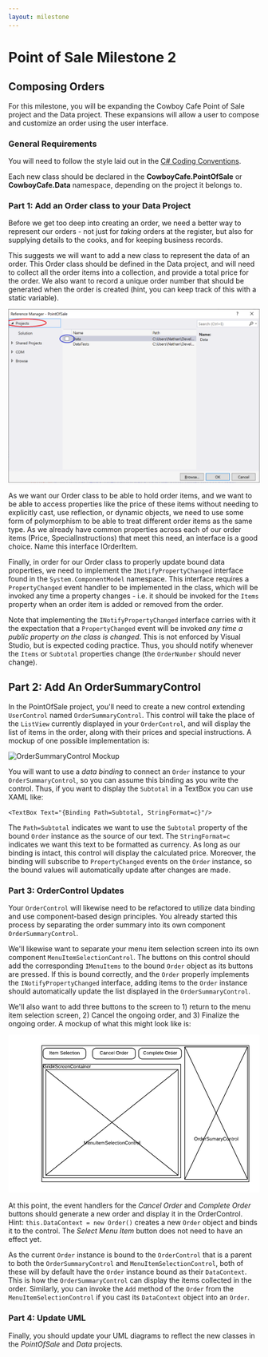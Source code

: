 ```yaml
---
layout: milestone
---
```


# Point of Sale Milestone 2

## Composing Orders

For this milestone, you will be expanding the Cowboy Cafe Point of Sale project and the Data project.  These expansions will allow a user to compose and customize an order using the user interface.

### General Requirements

You will need to follow the style laid out in the [C# Coding Conventions](https://docs.microsoft.com/en-us/dotnet/csharp/programming-guide/inside-a-program/coding-conventions).

Each new class should be declared in the **CowboyCafe.PointOfSale** or **CowboyCafe.Data** namespace, depending on the project it belongs to.

### Part 1: Add an Order class to your Data Project

Before we get too deep into creating an order, we need a better way to represent our orders - not just for _taking_ orders at the register, but also for supplying details to the cooks, and for keeping business records.  

This suggests we will want to add a new class to represent the data of an order.  This Order class should be defined in the Data project, and will need to collect all the order items into a collection, and provide a total price for the order.  We also want to record a unique order number that should be generated when the order is created (hint, you can keep track of this with a static variable).

![UML for Order Class](assets/pos-ms-1.1.png)

As we want our Order class to be able to hold order items, and we want to be able to access properties like the price of these items without needing to explicitly cast, use reflection, or dynamic objects, we need to use some form of polymorphism to be able to treat different order items as the same type.  As we already have common properties across each of our order items (Price, SpecialInstructions) that meet this need, an interface is a good choice.  Name this interface IOrderItem.

Finally, in order for our Order class to properly update bound data properties, we need to implement the `INotifyPropertyChanged` interface found in the `System.ComponentModel` namespace.  This interface requires a `PropertyChanged` event handler to be implemented in the class, which will be invoked any time a property changes - i.e. it should be invoked for the `Items` property when an order item is added or removed from the order.

Note that implementing the `INotifyPropertyChanged` interface carries with it the expectation that a `PropertyChanged` event will be invoked _any time a public property on the class is changed_.  This is not enforced by Visual Studio, but is expected coding practice.  Thus, you should notify whenever the `Items` or `Subtotal` properties change (the `OrderNumber` should never change).

## Part 2: Add An OrderSummaryControl

In the PointOfSale project, you'll need to create a new control extending `UserControl` named `OrderSummaryControl`.  This control will take the place of the `ListView` currently displayed in your `OrderControl`, and will display the list of items in the order, along with their prices and special instructions.  A mockup of one possible implementation is:

![OrderSummaryControl Mockup](assets/pos-m2-2.2.png)

You will want to use a _data binding_ to connect an `Order` instance to your `OrderSummaryControl`, so you can assume this binding as you write the control. Thus, if you want to display the `Subtotal` in a TextBox you can use XAML like:

```xaml
<TextBox Text="{Binding Path=Subtotal, StringFormat=c}"/>
```
The `Path=Subtotal` indicates we want to use the `Subtotal` property of the bound `Order` instance as the source of our text.  The `StringFormat=c` indicates we want this text to be formatted as currency.  As long as our binding is intact, this control will display the calculated price.  Moreover, the binding will subscribe to `PropertyChanged` events on the `Order` instance, so the bound values will automatically update after changes are made.

### Part 3: OrderControl Updates

Your `OrderControl` will likewise need to be refactored to utilize data binding and use component-based design principles.  You already started this process by separating the order summary into its own component `OrderSummaryControl`.  

We'll likewise want to separate your menu item selection screen into its own component `MenuItemSelectionControl`.  The buttons on this control should add the corresponding `IMenuItems` to the bound `Order` object as its buttons are pressed.  If this is bound correctly, and the `Order` properly implements the `INotifyPropertyChanged` interface, adding items to the `Order` instance should automatically update the list displayed in the `OrderSummaryControl`.

We'll also want to add three buttons to the screen to 1) return to the menu item selection screen, 2) Cancel the ongoing order, and 3) Finalize the ongoing order.  A mockup of what this might look like is:

![OrderControl Mockup](assets/pos-ms-2.3.png)

At this point, the event handlers for the _Cancel Order_ and _Complete Order_ buttons should generate a new order and display it in the OrderControl. Hint: `this.DataContext = new Order()` creates a new `Order` object and binds it to the control.  The _Select Menu Item_ button does not need to have an effect yet.

As the current `Order` instance is bound to the `OrderControl` that is a parent to both the `OrderSummaryControl` and `MenuItemSelectionControl`, both of these will by default have the `Order` instance bound as their `DataContext`.  This is how the `OrderSummaryControl` can display the items collected in the order.  Similarly, you can invoke the `Add` method of the `Order` from the `MenuItemSelectionControl` if you cast its `DataContext` object into an `Order`.

### Part 4: Update UML
Finally, you should update your UML diagrams to reflect the new classes in the _PointOfSale_ and _Data_ projects.
